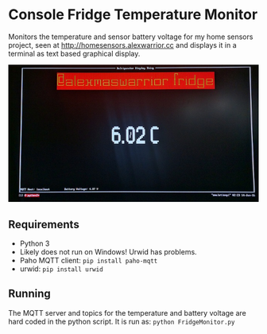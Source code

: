 # Console Fridge Temperature Monitor

Monitors the temperature and sensor battery voltage for my home sensors project, seen at http://homesensors.alexwarrior.cc and displays it in a terminal as text based graphical display.

![Screenshot](screenshot.jpg)

## Requirements

 * Python 3
 * Likely does not run on Windows! Urwid has problems.
 * Paho MQTT client: ```pip install paho-mqtt```
 * urwid: ```pip install urwid```


## Running

The MQTT server and topics for the temperature and battery voltage are hard coded in the python script.  It is run as:
```python FridgeMonitor.py```